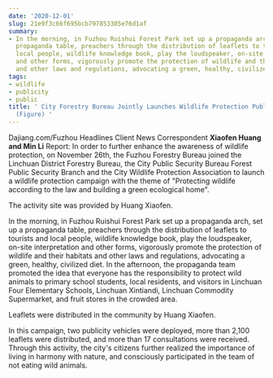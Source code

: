 ```yaml
---
date: '2020-12-01'
slug: 21e9f3c66f695bcb797853305e76d1af
summary:
- In the morning, in Fuzhou Ruishui Forest Park set up a propaganda arch, set up a
  propaganda table, preachers through the distribution of leaflets to tourists and
  local people, wildlife knowledge book, play the loudspeaker, on-site interpretation
  and other forms, vigorously promote the protection of wildlife and their habitats
  and other laws and regulations, advocating a green, healthy, civilized diet.
tags:
- wildlife
- publicity
- public
title: ' City Forestry Bureau Jointly Launches Wildlife Protection Publicity Campaign
  (Figure) '
---
```


 Dajiang.com/Fuzhou Headlines Client News Correspondent **Xiaofen Huang and Min Li**
Report: In order to further enhance the awareness of wildlife protection, on November 26th, the Fuzhou Forestry Bureau joined the Linchuan District Forestry Bureau, the City Public Security Bureau Forest Public Security Branch and the City Wildlife Protection Association to launch a wildlife protection campaign with the theme of "Protecting wildlife according to the law and building a green ecological home".

The activity site was provided by Huang Xiaofen.

In the morning, in Fuzhou Ruishui Forest Park set up a propaganda arch, set up a propaganda table, preachers through the distribution of leaflets to tourists and local people, wildlife knowledge book, play the loudspeaker, on-site interpretation and other forms, vigorously promote the protection of wildlife and their habitats and other laws and regulations, advocating a green, healthy, civilized diet. In the afternoon, the propaganda team promoted the idea that everyone has the responsibility to protect wild animals to primary school students, local residents, and visitors in Linchuan Four Elementary Schools, Linchuan Xintiandi, Linchuan Commodity Supermarket, and fruit stores in the crowded area.

Leaflets were distributed in the community by Huang Xiaofen.

In this campaign, two publicity vehicles were deployed, more than 2,100 leaflets were distributed, and more than 17 consultations were received. Through this activity, the city's citizens further realized the importance of living in harmony with nature, and consciously participated in the team of not eating wild animals.

 
        